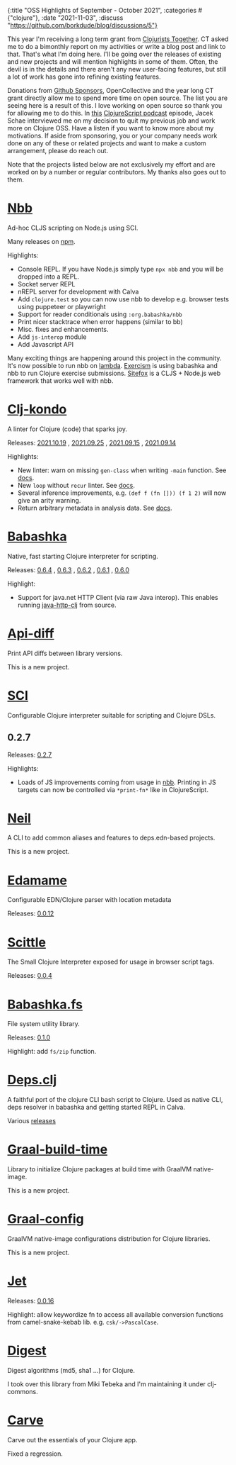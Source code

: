 {:title "OSS Highlights of September - October 2021", :categories #{"clojure"}, :date "2021-11-03", :discuss "https://github.com/borkdude/blog/discussions/5"}

This year I'm receiving a long term grant from [Clojurists
Together](https://www.clojuriststogether.org/). CT asked me to do a bimonthly
report on my activities or write a blog post and link to that. That's what I'm
doing here. I'll be going over the releases of existing and new projects and
will mention highlights in some of them. Often, the devil is in the details and
there aren't any new user-facing features, but still a lot of work has gone into
refining existing features.

Donations from [Github Sponsors](https://github.com/sponsors/borkdude),
OpenCollective and the year long CT grant directly allow me to spend more time
on open source. The list you are seeing here is a result of this. I love working
on open source so thank you for allowing me to do this. In
[this](https://soundcloud.com/user-959992602/s4-e40-oss-with-michiel-borkent)
[ClojureScript podcast](https://clojurescriptpodcast.com/) episode, Jacek Schae
interviewed me on my decision to quit my previous job and work more on Clojure
OSS. Have a listen if you want to know more about my motivations. If aside from
sponsoring, you or your company needs work done on any of these or related
projects and want to make a custom arrangement, please do reach out.

Note that the projects listed below are not exclusively my effort and are worked
on by a number or regular contributors. My thanks also goes out to them.

# [Nbb](https://github.com/babashka/nbb)

Ad-hoc CLJS scripting on Node.js using SCI.

Many releases on [npm](https://www.npmjs.com/package/nbb).

Highlights:

- Console REPL. If you have Node.js simply type `npx nbb` and you will be dropped into a REPL.
- Socket server REPL
- nREPL server for development with Calva
- Add `clojure.test` so you can now use nbb to develop e.g. browser tests using puppeteer or playwright
- Support for reader conditionals using `:org.babashka/nbb`
- Print nicer stacktrace when error happens (similar to bb)
- Misc. fixes and enhancements.
- Add `js-interop` module
- Add Javascript API

Many exciting things are happening around this project in the community. It's
now possible to run nbb on
[lambda](https://github.com/vharmain/nbb-lambda-adapter). [Exercism](https://github.com/babashka/nbb/discussions/91#discussioncomment-1510273) is using babashka and nbb to run Clojure exercise submissions. [Sitefox](https://github.com/chr15m/sitefox) is a CLJS + Node.js web framework that works well with nbb.

# [Clj-kondo](https://github.com/clj-kondo/clj-kondo)

A linter for Clojure (code) that sparks joy.

Releases: [2021.10.19](https://github.com/clj-kondo/clj-kondo/blob/master/CHANGELOG.md#20211019)
, [2021.09.25](https://github.com/clj-kondo/clj-kondo/blob/master/CHANGELOG.md#20210925)
, [2021.09.15](https://github.com/clj-kondo/clj-kondo/blob/master/CHANGELOG.md#20210915)
, [2021.09.14](https://github.com/clj-kondo/clj-kondo/blob/master/CHANGELOG.md#20210914)

Highlights:

- New linter: warn on missing `gen-class` when writing `-main` function. See [docs](https://github.com/clj-kondo/clj-kondo/blob/master/doc/linters.md#main-without-gen-class).
- New `loop` without `recur` linter. See [docs](https://github.com/clj-kondo/clj-kondo/blob/master/doc/linters.md#loop-without-recur).
- Several inference improvements, e.g. `(def f (fn [])) (f 1 2)` will now give
  an arity warning.
- Return arbitrary metadata in analysis data. See [docs](https://github.com/clj-kondo/clj-kondo/blob/master/analysis/README.md).

# [Babashka](https://github.com/babashka/babashka)

Native, fast starting Clojure interpreter for scripting.

Releases: [0.6.4](https://github.com/babashka/babashka/blob/master/CHANGELOG.md#064)
, [0.6.3](https://github.com/babashka/babashka/blob/master/CHANGELOG.md#063)
, [0.6.2](https://github.com/babashka/babashka/blob/master/CHANGELOG.md#062)
, [0.6.1](https://github.com/babashka/babashka/blob/master/CHANGELOG.md#061)
, [0.6.0](https://github.com/babashka/babashka/blob/master/CHANGELOG.md#060)

Highlight:

- Support for java.net HTTP Client (via raw Java interop). This enables running
  [java-http-clj](https://github.com/schmee/java-http-clj) from source.

# [Api-diff](https://github.com/borkdude/api-diff)

Print API diffs between library versions.

This is a new project.

# [SCI](https://github.com/babashka/sci)

Configurable Clojure interpreter suitable for scripting and Clojure DSLs.

## 0.2.7

Releases: [0.2.7](https://github.com/babashka/sci/blob/master/CHANGELOG.md#v027)

Highlights:

- Loads of JS improvements coming from usage in
  [nbb](https://github.com/borkdude/nbb). Printing in JS targets can now be
  controlled via `*print-fn*` like in ClojureScript.

# [Neil](https://github.com/babashka/neil)

A CLI to add common aliases and features to deps.edn-based projects.

This is a new project.

# [Edamame](https://github.com/borkdude/edamame)

Configurable EDN/Clojure parser with location metadata

Releases: [0.0.12](https://github.com/borkdude/edamame/blob/master/CHANGELOG.md#0012)

# [Scittle](https://github.com/babashka/scittle)

The Small Clojure Interpreter exposed for usage in browser script tags.

Releases: [0.0.4](https://github.com/babashka/scittle/blob/main/CHANGELOG.md#v004)

# [Babashka.fs](https://github.com/babashka/fs)

File system utility library.

Releases: [0.1.0](https://github.com/babashka/fs/releases/tag/v0.1.0)

Highlight: add `fs/zip` function.

# [Deps.clj](https://github.com/borkdude/deps.clj)

A faithful port of the clojure CLI bash script to Clojure. Used as native CLI,
deps resolver in babashka and getting started REPL in Calva.

Various [releases](https://github.com/borkdude/deps.clj/releases)

# [Graal-build-time](https://github.com/clj-easy/graal-build-time)

Library to initialize Clojure packages at build time with GraalVM native-image.

This is a new project.

# [Graal-config](https://github.com/clj-easy/graal-config)

GraalVM native-image configurations distribution for Clojure libraries.

This is a new project.

# [Jet](https://github.com/borkdude/jet)

Releases: [0.0.16](https://github.com/borkdude/jet/blob/master/CHANGELOG.md#0016)

Highlight: allow keywordize fn to access all available conversion functions from
camel-snake-kebab lib. e.g. `csk/->PascalCase`.

# [Digest](https://github.com/clj-commons/digest)

Digest algorithms (md5, sha1 ...) for Clojure.

I took over this library from Miki Tebeka and I'm maintaining it under
clj-commons.

# [Carve](https://github.com/borkdude/carve)

Carve out the essentials of your Clojure app.

Fixed a regression.
